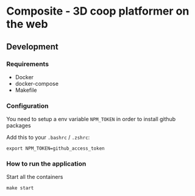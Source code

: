 # Composite - 3D coop platformer on the web

## Development

### Requirements

- Docker
- docker-compose
- Makefile

### Configuration

You need to setup a env variable `NPM_TOKEN` in order to install github packages

Add this to your `.bashrc` / `.zshrc`:

`export NPM_TOKEN=github_access_token`

### How to run the application

Start all the containers

`make start`
